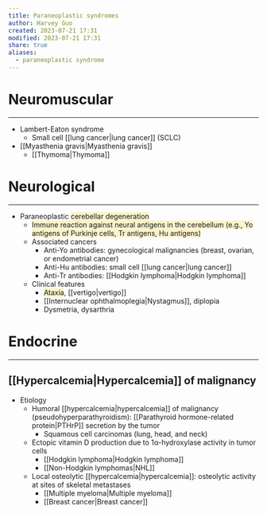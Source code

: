 ```yaml
---
title: Paraneoplastic syndromes
author: Harvey Guo
created: 2023-07-21 17:31
modified: 2023-07-21 17:31
share: true
aliases:
  - paraneoplastic syndrome
---
```

# Neuromuscular
---
- Lambert-Eaton syndrome
	- Small cell [[lung cancer|lung cancer]] (SCLC)
- [[Myasthenia gravis|Myasthenia gravis]]
	- [[Thymoma|Thymoma]]
# Neurological
---
- Paraneoplastic <span style="background:rgba(240, 200, 0, 0.2)">cerebellar degeneration</span>	
	- <span style="background:rgba(240, 200, 0, 0.2)">Immune reaction against neural antigens in the cerebellum (e.g., Yo antigens of Purkinje cells, Tr antigens, Hu antigens)</span>
	- Associated cancers
		- Anti-Yo antibodies: gynecological malignancies (breast, ovarian, or endometrial cancer)
		- Anti-Hu antibodies: small cell [[lung cancer|lung cancer]]
		- Anti-Tr antibodies: [[Hodgkin lymphoma|Hodgkin lymphoma]]
	- Clinical features
		- <span style="background:rgba(240, 200, 0, 0.2)">Ataxia</span>, [[vertigo|vertigo]]
		- [[Internuclear ophthalmoplegia|Nystagmus]], diplopia
		- Dysmetria, dysarthria
# Endocrine
---
## [[Hypercalcemia|Hypercalcemia]] of malignancy
- Etiology
	- Humoral [[hypercalcemia|hypercalcemia]] of malignancy (pseudohyperparathyroidism): [[Parathyroid hormone-related protein|PTHrP]] secretion by the tumor
		- Squamous cell carcinomas (lung, head, and neck)
	- Ectopic vitamin D production due to 1α-hydroxylase activity in tumor cells
		- [[Hodgkin lymphoma|Hodgkin lymphoma]]
		- [[Non-Hodgkin lymphomas|NHL]]
	- Local osteolytic [[hypercalcemia|hypercalcemia]]: osteolytic activity at sites of skeletal metastases
		- [[Multiple myeloma|Multiple myeloma]]
		- [[Breast cancer|Breast cancer]]
